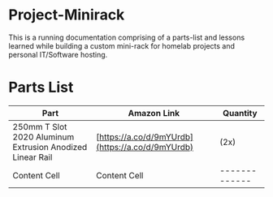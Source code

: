 # Project-Minirack
This is a running documentation comprising of a parts-list and lessons learned while building a custom mini-rack for homelab projects and personal IT/Software hosting.

# Parts List

| Part          | Amazon Link   | Quantity      |
| ------------- | ------------- | ------------- |
| 250mm T Slot 2020 Aluminum Extrusion Anodized Linear Rail | [https://a.co/d/9mYUrdb](https://a.co/d/9mYUrdb)  | \(2x\) |
| Content Cell  | Content Cell  | ------------- |
